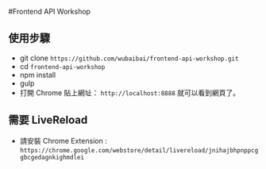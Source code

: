 #Frontend API Workshop

## 使用步驟
- git clone `https://github.com/wubaibai/frontend-api-workshop.git`
- cd `frontend-api-workshop`
- npm install
- gulp
- 打開 Chrome 貼上網址： `http://localhost:8888` 就可以看到網頁了。

## 需要 LiveReload
- 請安裝 Chrome Extension : `https://chrome.google.com/webstore/detail/livereload/jnihajbhpnppcggbcgedagnkighmdlei`

